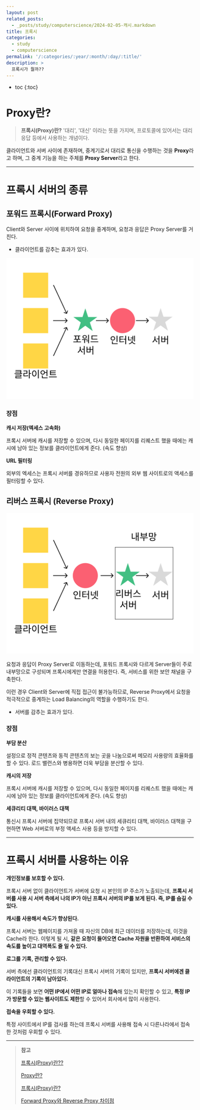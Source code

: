 ```yaml
---
layout: post
related_posts:
  - _posts/study/computerscience/2024-02-05-캐시.markdown
title: 프록시
categories:
  - study
  - computerscience
permalink: '/:categories/:year/:month/:day/:title/'
description: >
  프록시가 뭘까??
---
```


* toc
{:toc}

# Proxy란?

>**프록시(Proxy)란?**
>'대리', '대신' 이라는 뜻을 가지며, 프로토콜에 있어서는 대리 응답 등에서 사용하는 개념이다.



클라이언트와 서버 사이에 존재하며, 중계기로서 대리로 통신을 수행하는 것을 **Proxy**라고 하며, 그 중계 기능을 하는 주체를 **Proxy Server**라고 한다.

--- 

# 프록시 서버의 종류

## 포워드 프록시(Forward Proxy)

Client와 Server 사이에 위치하여 요청을 중계하며, 요청과 응답은 Proxy Server를 거친다. 

- 클라이언트를 감추는 효과가 있다.

<img src="/assets/img/computerscience/Forward_Proxy.png" />

### 장점

**캐시 저장(엑세스 고속화)**

프록시 서버에 캐시를 저장할 수 있으며, 다시 동일한 페이지를 리퀘스트 했을 때에는 캐시에 남아 있는 정보를 클라이언트에게 준다. (속도 향상)

**URL 필터링**

외부의 엑세스는 프록시 서버를 경유하므로 사용자 전원의 외부 웹 사이트로의 액세스를 필터링할 수 있다.

## 리버스 프록시 (Reverse Proxy)

<img src="/assets/img/computerscience/Reverse_Proxy.png" />

요청과 응답이 Proxy Server로 이동하는데, 포워드 프록시와 다르게 Server들이 주로 내부망으로 구성되며 프록시에게만 연결을 허용한다. 즉, 서비스를 위한 보안 채널을 구축한다.

이런 경우 Client와 Server에 직접 접근이 불가능하므로, Reverse Proxy에서 요청을 적극적으로 중계하는 Load Balancing의 역할을 수행하기도 한다. 

- 서버를 감추는 효과가 있다.


### 장점

**부담 분산**

설정으로 정적 콘텐츠와 동적 콘텐츠의 보는 곳을 나눔으로써 메모리 사용량의 효율화를 할 수 있다. 로드 밸런스와 병용하면 더욱 부담을 분산할 수 있다.

**캐시의 저장**

프록시 서버에 캐시를 저장할 수 있으며, 다시 동일한 페이지를 리퀘스트 했을 때에는 캐시에 남아 있는 정보를 클라이언트에게 준다. (속도 향상)

**세큐리티 대책, 바이러스 대책**

통신시 프록시 서버에 집약되므로 프록시 서버 내의 세큐리티 대책, 바이러스 대책을 구현하면 Web 서버로의 부정 액세스 사용 등을 방지할 수 있다.

---

# 프록시 서버를 사용하는 이유

<strong class="orange_">개인정보를 보호할 수 있다.</strong>

프록시 서버 없이 클라이언트가 서버에 요청 시 본인의 IP 주소가 노출되는데, **프록시 서버를 사용 시 서버 측에서 나의 IP가 아닌 프록시 서버의 IP를 보게 된다. 즉, IP를 숨길 수 있다.**

<strong class="orange_">캐시를 사용해서  속도가 향상된다.</strong>

프록시 서버는 웹페이지를 가져올 때 자신의 DB에 최근 데이터를 저장하는데, 이것을 Cache라 한다. 이렇게 될 시, **같은 요청이 들어오면 Cache 자원을 반환하여 서비스의 속도를 높이고 대역폭도 줄 일 수 있다.**


<strong class="orange_">로그를 기록, 관리할 수 있다.</strong>
  
서버 측에선 클라이언트의 기록대신 프록시 서버의 기록이 있지만, **프록시 서버에겐 클라이언트의 기록이 남아있다.**

이 기록들을 보면 **어떤 IP에서 어떤 IP로 얼마나 접속**해 있는지 확인할 수 있고, **특정 IP가 방문할 수 있는 웹사이트도 제한**할 수 있어서 회사에서 많이 사용한다. 

<strong class="orange_">접속을 우회할 수 있다.</strong>

특정 사이트에서 IP를 검사를 하는데 프록시 서버를 사용해 접속 시 다른나라에서 접속한 것처럼 우회할 수 있다.

---

>**참고** <br>
>
><a href="https://velog.io/@younghyun/%ED%94%84%EB%A1%9D%EC%8B%9CProxy%EB%9E%80">프록시(Proxy)란??</a>
>
><a href="https://medium.com/@yyuni915/proxy%EB%9E%80-4ba5747bde60">Proxy란?</a>
>
><a href="https://engineer-mole.tistory.com/288#google_vignette">프록시(Proxy)란?</a>
>
><a href="https://firework-ham.tistory.com/23">Forward Proxy와 Reverse Proxy 차이점</a>














